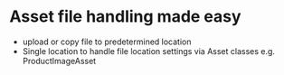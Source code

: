 # Asset file handling made easy
- upload or copy file to predetermined location
- Single location to handle file location settings via Asset classes e.g. ProductImageAsset